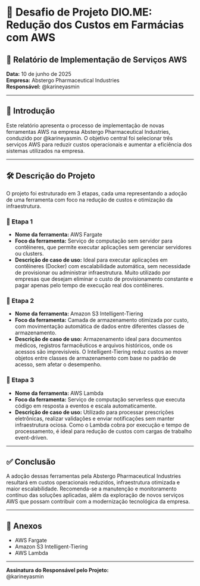 # 🧪 Desafio de Projeto DIO.ME: Redução dos Custos em Farmácias com AWS

## 📄 Relatório de Implementação de Serviços AWS

**Data:** 10 de junho de 2025  
**Empresa:** Abstergo Pharmaceutical Industries  
**Responsável:** @karineyasmin

---

## 🧭 Introdução

Este relatório apresenta o processo de implementação de novas ferramentas AWS na empresa Abstergo Pharmaceutical Industries, conduzido por @karineyasmin. O objetivo central foi selecionar três serviços AWS para reduzir custos operacionais e aumentar a eficiência dos sistemas utilizados na empresa.

---

## 🛠️ Descrição do Projeto

O projeto foi estruturado em 3 etapas, cada uma representando a adoção de uma ferramenta com foco na redução de custos e otimização da infraestrutura.

### 🔹 Etapa 1

- **Nome da ferramenta:** AWS Fargate
- **Foco da ferramenta:** Serviço de computação sem servidor para contêineres, que permite executar aplicações sem gerenciar servidores ou clusters.
- **Descrição de caso de uso:** Ideal para executar aplicações em contêineres (Docker) com escalabilidade automática, sem necessidade de provisionar ou administrar infraestrutura. Muito utilizado por empresas que desejam eliminar o custo de provisionamento constante e pagar apenas pelo tempo de execução real dos contêineres.

### 🔹 Etapa 2

- **Nome da ferramenta:** Amazon S3 Intelligent-Tiering
- **Foco da ferramenta:** Camada de armazenamento otimizada por custo, com movimentação automática de dados entre diferentes classes de armazenamento.
- **Descrição de caso de uso:** Armazenamento ideal para documentos médicos, registros farmacêuticos e arquivos históricos, onde os acessos são imprevisíveis. O Intelligent-Tiering reduz custos ao mover objetos entre classes de armazenamento com base no padrão de acesso, sem afetar o desempenho.

### 🔹 Etapa 3

- **Nome da ferramenta:** AWS Lambda
- **Foco da ferramenta:** Serviço de computação serverless que executa código em resposta a eventos e escala automaticamente.
- **Descrição de caso de uso:** Utilizado para processar prescrições eletrônicas, realizar validações e enviar notificações sem manter infraestrutura ociosa. Como o Lambda cobra por execução e tempo de processamento, é ideal para redução de custos com cargas de trabalho event-driven.

---

## ✅ Conclusão

A adoção dessas ferramentas pela Abstergo Pharmaceutical Industries resultará em custos operacionais reduzidos, infraestrutura otimizada e maior escalabilidade. Recomenda-se a manutenção e monitoramento contínuo das soluções aplicadas, além da exploração de novos serviços AWS que possam contribuir com a modernização tecnológica da empresa.

---

## 📎 Anexos

- AWS Fargate
- Amazon S3 Intelligent-Tiering
- AWS Lambda

---

**Assinatura do Responsável pelo Projeto:**  
@karineyasmin

